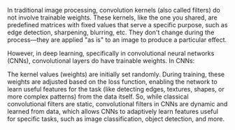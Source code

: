 In traditional image processing, convolution kernels (also called filters) do not involve trainable weights. These kernels, like the one you shared, are predefined matrices with fixed values that serve a specific purpose, such as edge detection, sharpening, blurring, etc. They don't change during the process—they are applied "as is" to an image to produce a particular effect.

However, in deep learning, specifically in convolutional neural networks (CNNs), convolutional layers do have trainable weights. In CNNs:

The kernel values (weights) are initially set randomly.
During training, these weights are adjusted based on the loss function, enabling the network to learn useful features for the task (like detecting edges, textures, shapes, or more complex patterns) from the data itself.
So, while classical convolutional filters are static, convolutional filters in CNNs are dynamic and learned from data, which allows CNNs to adaptively learn features useful for specific tasks, such as image classification, object detection, and more.
